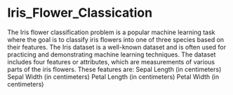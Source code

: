 # Iris_Flower_Classication
The Iris flower classification problem is a popular machine learning task where the goal is to classify iris flowers into one of three species based on their features. The Iris dataset is a well-known dataset and is often used for practicing and demonstrating machine learning techniques. 
The dataset includes four features or attributes, which are measurements of various parts of the iris flowers. These features are:
Sepal Length (in centimeters)
Sepal Width (in centimeters)
Petal Length (in centimeters)
Petal Width (in centimeters)
